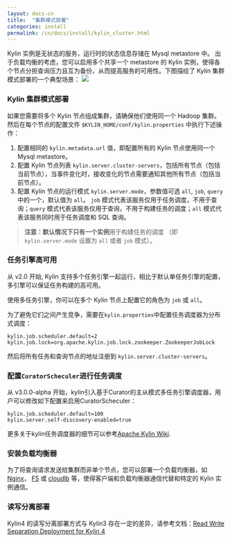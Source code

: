 ```yaml
---
layout: docs-cn
title:  "集群模式部署"
categories: install
permalink: /cn/docs/install/kylin_cluster.html
---
```


Kylin 实例是无状态的服务，运行时的状态信息存储在 Mysql metastore 中。 出于负载均衡的考虑，您可以启用多个共享一个 metastore 的 Kylin 实例，使得各个节点分担查询压力且互为备份，从而提高服务的可用性。下图描绘了 Kylin 集群模式部署的一个典型场景：
![](/images/install/kylin_server_modes.4.x.png)



### Kylin 集群模式部署

如果您需要将多个 Kylin 节点组成集群，请确保他们使用同一个 Hadoop 集群。然后在每个节点的配置文件 `$KYLIN_HOME/conf/kylin.properties` 中执行下述操作：

1. 配置相同的 `kylin.metadata.url` 值，即配置所有的 Kylin 节点使用同一个 Mysql metastore。
2. 配置 Kylin 节点列表 `kylin.server.cluster-servers`，包括所有节点（包括当前节点），当事件变化时，接收变化的节点需要通知其他所有节点（包括当前节点）。
3. 配置 Kylin 节点的运行模式 `kylin.server.mode`，参数值可选 `all`, `job`, `query` 中的一个，默认值为 `all`。
`job` 模式代表该服务仅用于任务调度，不用于查询；`query` 模式代表该服务仅用于查询，不用于构建任务的调度；`all` 模式代表该服务同时用于任务调度和 SQL 查询。

> **注意：**默认情况下只有**一个实例**用于构建任务的调度 （即 `kylin.server.mode` 设置为 `all` 或者 `job` 模式）。



### 任务引擎高可用

从 v2.0 开始, Kylin 支持多个任务引擎一起运行，相比于默认单任务引擎的配置，多引擎可以保证任务构建的高可用。

使用多任务引擎，你可以在多个 Kylin 节点上配置它的角色为 `job` 或 `all`。

为了避免它们之间产生竞争，需要在`kylin.properties`中配置任务调度器为分布式调度：

```properties
kylin.job.scheduler.default=2
kylin.job.lock=org.apache.kylin.job.lock.zookeeper.ZookeeperJobLock
```
然后将所有任务和查询节点的地址注册到 `kylin.server.cluster-servers`。

### 配置`CuratorScheculer`进行任务调度

从 v3.0.0-alpha 开始，kylin引入基于Curator的主从模式多任务引擎调度器，用户可以修改如下配置来启用CuratorScheculer：

```properties
kylin.job.scheduler.default=100
kylin.server.self-discovery-enabled=true
```
更多关于kylin任务调度器的细节可以参考[Apache Kylin Wiki](https://cwiki.apache.org/confluence/display/KYLIN/Comparison+of+Kylin+Job+scheduler).

### 安装负载均衡器

为了将查询请求发送给集群而非单个节点，您可以部署一个负载均衡器，如 [Nginx](http://nginx.org/en/)， [F5](https://www.f5.com/) 或 [cloudlb](https://rubygems.org/gems/cloudlb/) 等，使得客户端和负载均衡器通信代替和特定的 Kylin 实例通信。

### 读写分离部署
Kylin4 的读写分离部署方式与 Kylin3 存在一定的差异，请参考文档：[Read Write Separation Deployment for Kylin 4](https://cwiki.apache.org/confluence/display/KYLIN/Read-Write+Separation+Deployment+for+Kylin+4.0)
